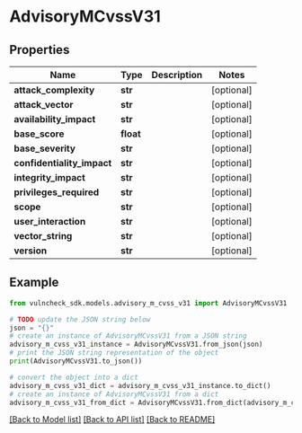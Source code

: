 # AdvisoryMCvssV31


## Properties

Name | Type | Description | Notes
------------ | ------------- | ------------- | -------------
**attack_complexity** | **str** |  | [optional] 
**attack_vector** | **str** |  | [optional] 
**availability_impact** | **str** |  | [optional] 
**base_score** | **float** |  | [optional] 
**base_severity** | **str** |  | [optional] 
**confidentiality_impact** | **str** |  | [optional] 
**integrity_impact** | **str** |  | [optional] 
**privileges_required** | **str** |  | [optional] 
**scope** | **str** |  | [optional] 
**user_interaction** | **str** |  | [optional] 
**vector_string** | **str** |  | [optional] 
**version** | **str** |  | [optional] 

## Example

```python
from vulncheck_sdk.models.advisory_m_cvss_v31 import AdvisoryMCvssV31

# TODO update the JSON string below
json = "{}"
# create an instance of AdvisoryMCvssV31 from a JSON string
advisory_m_cvss_v31_instance = AdvisoryMCvssV31.from_json(json)
# print the JSON string representation of the object
print(AdvisoryMCvssV31.to_json())

# convert the object into a dict
advisory_m_cvss_v31_dict = advisory_m_cvss_v31_instance.to_dict()
# create an instance of AdvisoryMCvssV31 from a dict
advisory_m_cvss_v31_from_dict = AdvisoryMCvssV31.from_dict(advisory_m_cvss_v31_dict)
```
[[Back to Model list]](../README.md#documentation-for-models) [[Back to API list]](../README.md#documentation-for-api-endpoints) [[Back to README]](../README.md)


